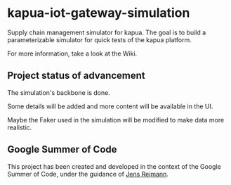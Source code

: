 # kapua-iot-gateway-simulation
Supply chain management simulator for kapua. The goal is to build a parameterizable simulator for quick tests of the kapua platform.

For more information, take a look at the Wiki.

## Project status of advancement
The simulation's backbone is done.

Some details will be added and more content will be available in the UI.

Maybe the Faker used in the simulation will be modified to make data more realistic.

## Google Summer of Code
This project has been created and developed in the context of the Google Summer of Code, under the guidance of [Jens Reimann](https://github.com/ctron).
